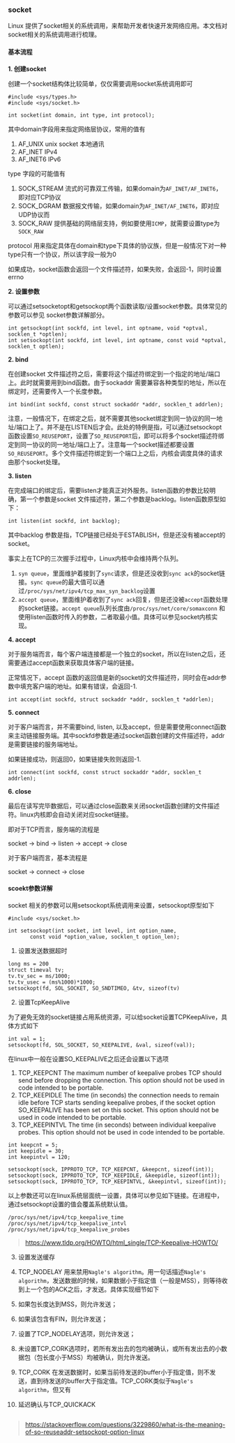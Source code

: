 ### socket

Linux 提供了socket相关的系统调用，来帮助开发者快速开发网络应用。本文档对socket相关的系统调用进行梳理。

#### 基本流程

**1. 创建socket**

创建一个socket结构体比较简单，仅仅需要调用socket系统调用即可

```
#include <sys/types.h> 
#include <sys/socket.h>

int socket(int domain, int type, int protocol);
```

其中domain字段用来指定网络层协议，常用的值有

1. AF_UNIX     unix socket 本地通讯
2. AF_INET     IPv4           
3. AF_INET6    IPv6

type 字段的可能值有

1. SOCK_STREAM  流式的可靠双工传输，如果domain为`AF_INET/AF_INET6`，即对应TCP协议
2. SOCK_DGRAM   数据报文传输，如果domain为`AF_INET/AF_INET6`，即对应UDP协议而
3. SOCK_RAW     提供基础的网络层支持，例如要使用`ICMP`，就需要设置type为`SOCK_RAW`

protocol 用来指定具体在domain和type下具体的协议族，但是一般情况下对一种type只有一个协议，所以该字段一般为0

如果成功，socket函数会返回一个文件描述符，如果失败，会返回-1，同时设置errno

**2. 设置参数**

可以通过setsocketopt和getsockopt两个函数读取/设置socket参数。具体常见的参数可以参见 socket参数详解部分。

```
int getsockopt(int sockfd, int level, int optname, void *optval, socklen_t *optlen);
int setsockopt(int sockfd, int level, int optname, const void *optval, socklen_t optlen);
```

**2. bind**

在创建socket 文件描述符之后，需要将这个描述符绑定到一个指定的地址/端口上。此时就需要用到bind函数。由于sockaddr 需要兼容各种类型的地址，所以在绑定时，还需要传入一个长度参数。

```
int bind(int sockfd, const struct sockaddr *addr, socklen_t addrlen);
```

注意，一般情况下，在绑定之后，就不需要其他socket绑定到同一协议的同一地址/端口上了。并不是在LISTEN后才会。此处的特例是指，可以通过setsockopt函数设置`SO_REUSEPORT`，设置了`SO_REUSEPORT`后，即可以将多个socket描述符绑定到同一协议的同一地址/端口上了。注意每一个socket描述都要设置`SO_REUSEPORT`。多个文件描述符绑定到一个端口上之后，内核会调度具体的请求由那个socket处理。

**3. listen**

在完成端口的绑定后，需要listen才能真正对外服务。listen函数的参数比较明确，第一个参数是socket 文件描述符，第二个参数是backlog。listen函数原型如下：

```
int listen(int sockfd, int backlog);
```

其中backlog 参数是指，TCP链接已经处于ESTABLISH，但是还没有被accept的socket。

事实上在TCP的三次握手过程中，Linux内核中会维持两个队列。

1. `syn queue`，里面维护着接到了`sync`请求，但是还没收到`sync ack`的socket链接。`sync queue`的最大值可以通过`/proc/sys/net/ipv4/tcp_max_syn_backlog`设置
2. `accept queue`，里面维护着收到了`sync ack`回复，但是还没被`accept`函数处理的socket链接。`accept queue`队列长度由`/proc/sys/net/core/somaxconn` 和使用listen函数时传入的参数，二者取最小值。具体可以参见socket内核实现。

**4. accept**

对于服务端而言，每个客户端连接都是一个独立的socket，所以在listen之后，还需要通过accept函数来获取具体客户端的链接。

正常情况下，accept 函数的返回值是新的socket的文件描述符，同时会在addr参数中填充客户端的地址。如果有错误，会返回-1.

```
int accept(int sockfd, struct sockaddr *addr, socklen_t *addrlen);
```

**5. connect**

对于客户端而言，并不需要bind, listen, 以及accept，但是需要使用connect函数来主动链接服务端。其中sockfd参数是通过socket函数创建的文件描述符，addr是需要链接的服务端地址。

如果链接成功，则返回0，如果链接失败则返回-1.

```
int connect(int sockfd, const struct sockaddr *addr, socklen_t addrlen);
```

**6. close**

最后在读写完毕数据后，可以通过close函数来关闭socket函数创建的文件描述符。linux内核即会自动关闭对应socket链接。

即对于TCP而言，服务端的流程是

socket -> bind -> listen -> accept -> close

对于客户端而言，基本流程是

socket -> connect -> close


#### scoekt参数详解

socket 相关的参数可以用setsockopt系统调用来设置，setsockopt原型如下

```
#include <sys/socket.h>

int setsockopt(int socket, int level, int option_name,
       const void *option_value, socklen_t option_len);
```

1. 设置发送数据超时

```
long ms = 200
struct timeval tv;
tv.tv_sec = ms/1000;
tv.tv_usec = (ms%1000)*1000;
setsockopt(fd, SOL_SOCKET, SO_SNDTIMEO, &tv, sizeof(tv)
```


2. 设置TcpKeepAlive

为了避免无效的socket链接占用系统资源，可以给socket设置TCPKeepAlive，具体方式如下

```
int val = 1;
setsockopt(fd, SOL_SOCKET, SO_KEEPALIVE, &val, sizeof(val));
```

在linux中一般在设置SO_KEEPALIVE之后还会设置以下选项

1. TCP_KEEPCNT The maximum number of keepalive probes TCP should send before dropping the connection. This option should not be used in code intended to be portable.
2. TCP_KEEPIDLE The time (in seconds) the connection needs to remain idle before TCP starts sending keepalive probes, if the socket option SO_KEEPALIVE has been set on this socket. This option should not be used in code intended to be portable.
3. TCP_KEEPINTVL The time (in seconds) between individual keepalive probes. This option should not be used in code intended to be portable.

```
int keepcnt = 5;
int keepidle = 30;
int keepintvl = 120;

setsockopt(sock, IPPROTO_TCP, TCP_KEEPCNT, &keepcnt, sizeof(int));
setsockopt(sock, IPPROTO_TCP, TCP_KEEPIDLE, &keepidle, sizeof(int));
setsockopt(sock, IPPROTO_TCP, TCP_KEEPINTVL, &keepintvl, sizeof(int));
```

以上参数还可以在linux系统层面统一设置，具体可以参见如下链接。在进程中，通过setsockopt设置的值会覆盖系统默认值。

```
/proc/sys/net/ipv4/tcp_keepalive_time
/proc/sys/net/ipv4/tcp_keepalive_intvl
/proc/sys/net/ipv4/tcp_keepalive_probes
```

> https://www.tldp.org/HOWTO/html_single/TCP-Keepalive-HOWTO/

3. 设置发送缓存

1. TCP_NODELAY 用来禁用`Nagle's algorithm`。用一句话描述`Nagle's algorithm`，发送数据的时候，如果数据小于指定值（一般是MSS），则等待收到上一个包的ACK之后，才发送。具体实现细节如下
 1. 如果包长度达到MSS，则允许发送；
 2. 如果该包含有FIN，则允许发送；
 3. 设置了TCP_NODELAY选项，则允许发送；
 4. 未设置TCP_CORK选项时，若所有发出去的包均被确认，或所有发出去的小数据包（包长度小于MSS）均被确认，则允许发送。
2. TCP_CORK 在发送数据时，如果当前待发送的buffer小于指定值，则不发送，直到待发送的buffer大于指定值。TCP_CORK类似于`Nagle's algorithm`，但又有


4. 延迟确认与TCP_QUICKACK

```
```

> https://stackoverflow.com/questions/3229860/what-is-the-meaning-of-so-reuseaddr-setsockopt-option-linux